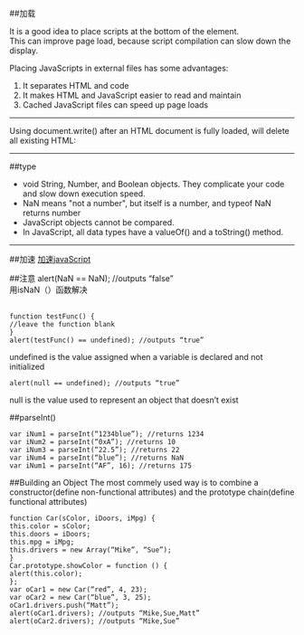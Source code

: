 ##加载

It is a good idea to place scripts at the bottom of the <body> element.<br>
This can improve page load, because script compilation can slow down the display.<br>

Placing JavaScripts in external files has some advantages:<br>

1. It separates HTML and code
2. It makes HTML and JavaScript easier to read and maintain
3. Cached JavaScript files can speed up page loads

---

Using document.write() after an HTML document is fully loaded, will delete all existing HTML:

---
##type
- void String, Number, and Boolean objects. They complicate your code and slow down execution speed.
- NaN means "not a number", but itself is a number, and typeof NaN returns number
- JavaScript objects cannot be compared.
- In JavaScript, all data types have a valueOf() and a toString() method.

---
##加速
[加速javaScript](http://www.w3schools.com/js/js_performance.asp)

##注意
alert(NaN == NaN); //outputs “false”<br>
用isNaN（）函数解决<br><br>
```
function testFunc() {  
//leave the function blank  
}  
alert(testFunc() == undefined); //outputs “true”
```
undefined is the value assigned when a variable is declared and not initialized
```
alert(null == undefined); //outputs “true”
```
null is the value used to represent an object that doesn’t exist

##parseInt()
```
var iNum1 = parseInt(“1234blue”); //returns 1234
var iNum2 = parseInt(“0xA”); //returns 10
var iNum3 = parseInt(“22.5”); //returns 22
var iNum4 = parseInt(“blue”); //returns NaN
var iNum1 = parseInt(“AF”, 16); //returns 175
```

##Building an Object
The most commely used way is to combine a constructor(define non-functional attributes) and the prototype chain(define functional attributes)
```
function Car(sColor, iDoors, iMpg) {
this.color = sColor;
this.doors = iDoors;
this.mpg = iMpg;
this.drivers = new Array(“Mike”, “Sue”);
}
Car.prototype.showColor = function () {
alert(this.color);
};
var oCar1 = new Car(“red”, 4, 23);
var oCar2 = new Car(“blue”, 3, 25);
oCar1.drivers.push(“Matt”);
alert(oCar1.drivers); //outputs “Mike,Sue,Matt”
alert(oCar2.drivers); //outputs “Mike,Sue”
```
